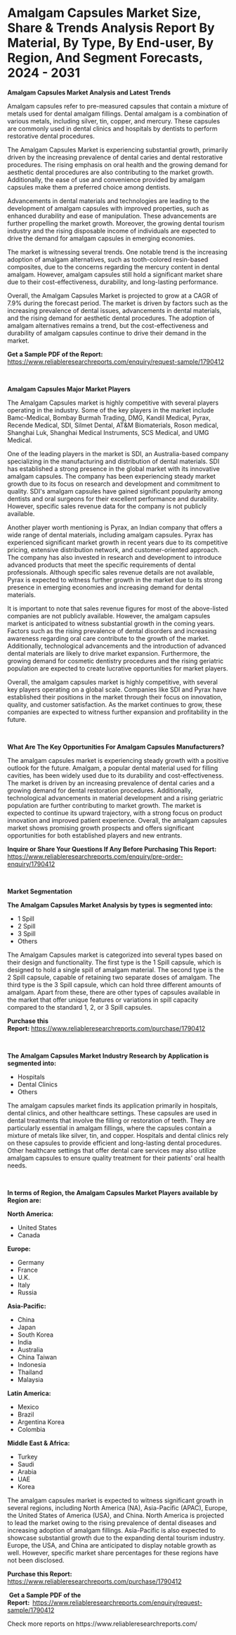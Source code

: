 <p><h1>Amalgam Capsules Market Size, Share & Trends Analysis Report By Material, By Type, By End-user, By Region, And Segment Forecasts, 2024 - 2031</h1></p><p><strong>Amalgam Capsules Market Analysis and Latest Trends</strong></p>
<p><p>Amalgam capsules refer to pre-measured capsules that contain a mixture of metals used for dental amalgam fillings. Dental amalgam is a combination of various metals, including silver, tin, copper, and mercury. These capsules are commonly used in dental clinics and hospitals by dentists to perform restorative dental procedures.</p><p>The Amalgam Capsules Market is experiencing substantial growth, primarily driven by the increasing prevalence of dental caries and dental restorative procedures. The rising emphasis on oral health and the growing demand for aesthetic dental procedures are also contributing to the market growth. Additionally, the ease of use and convenience provided by amalgam capsules make them a preferred choice among dentists.</p><p>Advancements in dental materials and technologies are leading to the development of amalgam capsules with improved properties, such as enhanced durability and ease of manipulation. These advancements are further propelling the market growth. Moreover, the growing dental tourism industry and the rising disposable income of individuals are expected to drive the demand for amalgam capsules in emerging economies.</p><p>The market is witnessing several trends. One notable trend is the increasing adoption of amalgam alternatives, such as tooth-colored resin-based composites, due to the concerns regarding the mercury content in dental amalgam. However, amalgam capsules still hold a significant market share due to their cost-effectiveness, durability, and long-lasting performance.</p><p>Overall, the Amalgam Capsules Market is projected to grow at a CAGR of 7.9% during the forecast period. The market is driven by factors such as the increasing prevalence of dental issues, advancements in dental materials, and the rising demand for aesthetic dental procedures. The adoption of amalgam alternatives remains a trend, but the cost-effectiveness and durability of amalgam capsules continue to drive their demand in the market.</p></p>
<p><strong>Get a Sample PDF of the Report:&nbsp;</strong> <a href="https://www.reliableresearchreports.com/enquiry/request-sample/1790412">https://www.reliableresearchreports.com/enquiry/request-sample/1790412</a></p>
<p>&nbsp;</p>
<p><strong>Amalgam Capsules Major Market Players</strong></p>
<p><p>The Amalgam Capsules market is highly competitive with several players operating in the industry. Some of the key players in the market include Bamc-Medical, Bombay Burmah Trading, DMG, Kandil Medical, Pyrax, Recende Medical, SDI, Silmet Dental, AT&M Biomaterials, Roson medical, Shanghai Luk, Shanghai Medical Instruments, SCS Medical, and UMG Medical.</p><p>One of the leading players in the market is SDI, an Australia-based company specializing in the manufacturing and distribution of dental materials. SDI has established a strong presence in the global market with its innovative amalgam capsules. The company has been experiencing steady market growth due to its focus on research and development and commitment to quality. SDI's amalgam capsules have gained significant popularity among dentists and oral surgeons for their excellent performance and durability. However, specific sales revenue data for the company is not publicly available.</p><p>Another player worth mentioning is Pyrax, an Indian company that offers a wide range of dental materials, including amalgam capsules. Pyrax has experienced significant market growth in recent years due to its competitive pricing, extensive distribution network, and customer-oriented approach. The company has also invested in research and development to introduce advanced products that meet the specific requirements of dental professionals. Although specific sales revenue details are not available, Pyrax is expected to witness further growth in the market due to its strong presence in emerging economies and increasing demand for dental materials.</p><p>It is important to note that sales revenue figures for most of the above-listed companies are not publicly available. However, the amalgam capsules market is anticipated to witness substantial growth in the coming years. Factors such as the rising prevalence of dental disorders and increasing awareness regarding oral care contribute to the growth of the market. Additionally, technological advancements and the introduction of advanced dental materials are likely to drive market expansion. Furthermore, the growing demand for cosmetic dentistry procedures and the rising geriatric population are expected to create lucrative opportunities for market players.</p><p>Overall, the amalgam capsules market is highly competitive, with several key players operating on a global scale. Companies like SDI and Pyrax have established their positions in the market through their focus on innovation, quality, and customer satisfaction. As the market continues to grow, these companies are expected to witness further expansion and profitability in the future.</p></p>
<p>&nbsp;</p>
<p><strong>What Are The Key Opportunities For Amalgam Capsules Manufacturers?</strong></p>
<p><p>The amalgam capsules market is experiencing steady growth with a positive outlook for the future. Amalgam, a popular dental material used for filling cavities, has been widely used due to its durability and cost-effectiveness. The market is driven by an increasing prevalence of dental caries and a growing demand for dental restoration procedures. Additionally, technological advancements in material development and a rising geriatric population are further contributing to market growth. The market is expected to continue its upward trajectory, with a strong focus on product innovation and improved patient experience. Overall, the amalgam capsules market shows promising growth prospects and offers significant opportunities for both established players and new entrants.</p></p>
<p><strong>Inquire or Share Your Questions If Any Before Purchasing This Report:</strong> <a href="https://www.reliableresearchreports.com/enquiry/pre-order-enquiry/1790412">https://www.reliableresearchreports.com/enquiry/pre-order-enquiry/1790412</a></p>
<p>&nbsp;</p>
<p><strong>Market Segmentation</strong></p>
<p><strong>The Amalgam Capsules Market Analysis by types is segmented into:</strong></p>
<p><ul><li>1 Spill</li><li>2 Spill</li><li>3 Spill</li><li>Others</li></ul></p>
<p><p>The Amalgam Capsules market is categorized into several types based on their design and functionality. The first type is the 1 Spill capsule, which is designed to hold a single spill of amalgam material. The second type is the 2 Spill capsule, capable of retaining two separate doses of amalgam. The third type is the 3 Spill capsule, which can hold three different amounts of amalgam. Apart from these, there are other types of capsules available in the market that offer unique features or variations in spill capacity compared to the standard 1, 2, or 3 Spill capsules.</p></p>
<p><strong>Purchase this Report:&nbsp;</strong><a href="https://www.reliableresearchreports.com/purchase/1790412">https://www.reliableresearchreports.com/purchase/1790412</a></p>
<p>&nbsp;</p>
<p><strong>The Amalgam Capsules Market Industry Research by Application is segmented into:</strong></p>
<p><ul><li>Hospitals</li><li>Dental Clinics</li><li>Others</li></ul></p>
<p><p>The amalgam capsules market finds its application primarily in hospitals, dental clinics, and other healthcare settings. These capsules are used in dental treatments that involve the filling or restoration of teeth. They are particularly essential in amalgam fillings, where the capsules contain a mixture of metals like silver, tin, and copper. Hospitals and dental clinics rely on these capsules to provide efficient and long-lasting dental procedures. Other healthcare settings that offer dental care services may also utilize amalgam capsules to ensure quality treatment for their patients' oral health needs.</p></p>
<p>&nbsp;</p>
<p><strong>In terms of Region, the Amalgam Capsules Market Players available by Region are:</strong></p>
<p>
    <p> <strong> North America: </strong>
        <ul>
            <li>United States</li>
            <li>Canada</li>
        </ul>
        </p> 
    <p> <strong> Europe: </strong>
        <ul>
            <li>Germany</li>
            <li>France</li>
            <li>U.K.</li>
            <li>Italy</li>
            <li>Russia</li>
        </ul>
        </p> 
    <p> <strong> Asia-Pacific: </strong>
        <ul>
            <li>China</li>
            <li>Japan</li>
            <li>South Korea</li>
            <li>India</li>
            <li>Australia</li>
            <li>China Taiwan</li>
            <li>Indonesia</li>
            <li>Thailand</li>
            <li>Malaysia</li>
        </ul>
        </p> 
    <p> <strong> Latin America: </strong>
        <ul>
            <li>Mexico</li>
            <li>Brazil</li>
            <li>Argentina Korea</li>
            <li>Colombia</li>
        </ul>
        </p> 
    <p> <strong> Middle East & Africa: </strong>
        <ul>
            <li>Turkey</li>
            <li>Saudi</li>
            <li>Arabia</li>
            <li>UAE</li>
            <li>Korea</li>
        </ul>
    </p>
    </p>
<p><p>The amalgam capsules market is expected to witness significant growth in several regions, including North America (NA), Asia-Pacific (APAC), Europe, the United States of America (USA), and China. North America is projected to lead the market owing to the rising prevalence of dental diseases and increasing adoption of amalgam fillings. Asia-Pacific is also expected to showcase substantial growth due to the expanding dental tourism industry. Europe, the USA, and China are anticipated to display notable growth as well. However, specific market share percentages for these regions have not been disclosed.</p></p>
<p><strong>Purchase this Report: </strong><a href="https://www.reliableresearchreports.com/purchase/1790412">https://www.reliableresearchreports.com/purchase/1790412</a></p>
<p>&nbsp;<strong>Get a Sample PDF of the Report:&nbsp;&nbsp;</strong><a href="https://www.reliableresearchreports.com/enquiry/request-sample/1790412">https://www.reliableresearchreports.com/enquiry/request-sample/1790412</a></p>
<p><strong></strong></p>
<p>Check more reports on https://www.reliableresearchreports.com/</p>